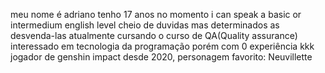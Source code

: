 meu nome é adriano
tenho 17 anos no momento
i can speak a basic or intermedium english level
cheio de duvidas mas determinados as desvenda-las
atualmente cursando o curso de QA(Quality assurance)
interessado em tecnologia da programação porém com 0 experiência kkk
jogador de genshin impact desde 2020, personagem favorito: Neuvillette

<!---
c3swap/c3swap is a ✨ special ✨ repository because its `README.md` (this file) appears on your GitHub profile.
You can click the Preview link to take a look at your changes.
--->

